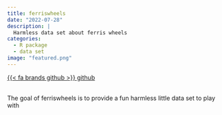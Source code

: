 ```yaml
---
title: ferriswheels
date: "2022-07-28"
description: |
  Harmless data set about ferris wheels
categories:
  - R package
  - data set
image: "featured.png"
---
```






<div class="project-buttons">
<a href="https://github.com/EmilHvitfeldt/ferriswheels">
  {{< fa brands github >}} github
</a>
</div>
<br>

The goal of ferriswheels is to provide a fun harmless little data set to play with
